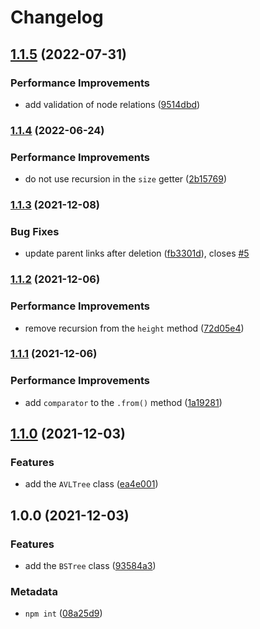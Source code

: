 # Changelog

## [1.1.5](https://github.com/vansergen/bstrees/compare/v1.1.4...v1.1.5) (2022-07-31)

### Performance Improvements

- add validation of node relations ([9514dbd](https://github.com/vansergen/bstrees/commit/9514dbdb1bf5e24a34886e8716c04f2c3469a487))

### [1.1.4](https://github.com/vansergen/bstrees/compare/v1.1.3...v1.1.4) (2022-06-24)

### Performance Improvements

- do not use recursion in the `size` getter ([2b15769](https://github.com/vansergen/bstrees/commit/2b15769b7f74669a1296285904e64f03df5037de))

### [1.1.3](https://github.com/vansergen/bstrees/compare/v1.1.2...v1.1.3) (2021-12-08)

### Bug Fixes

- update parent links after deletion ([fb3301d](https://github.com/vansergen/bstrees/commit/fb3301d0ce0fbd6e2a1311a327f4acb3390f729f)), closes [#5](https://github.com/vansergen/bstrees/issues/5)

### [1.1.2](https://github.com/vansergen/bstrees/compare/v1.1.1...v1.1.2) (2021-12-06)

### Performance Improvements

- remove recursion from the `height` method ([72d05e4](https://github.com/vansergen/bstrees/commit/72d05e4e84623948bae3a5f9fe9a1f0b5cd50468))

### [1.1.1](https://github.com/vansergen/bstrees/compare/v1.1.0...v1.1.1) (2021-12-06)

### Performance Improvements

- add `comparator` to the `.from()` method ([1a19281](https://github.com/vansergen/bstrees/commit/1a192815340a2a62e5bc64e276e3f2c8c37758c7))

## [1.1.0](https://github.com/vansergen/bstrees/compare/v1.0.0...v1.1.0) (2021-12-03)

### Features

- add the `AVLTree` class ([ea4e001](https://github.com/vansergen/bstrees/commit/ea4e00154bd4ebeb31039748b6a01586e7811564))

## 1.0.0 (2021-12-03)

### Features

- add the `BSTree` class ([93584a3](https://github.com/vansergen/bstrees/commit/93584a30912838d03359ec8e8b2528521de8348b))

### Metadata

- `npm int` ([08a25d9](https://github.com/vansergen/bstrees/commit/08a25d99c6cf41426db311cace263f7995f1f2b6))
